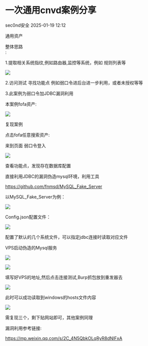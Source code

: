 #  一次通用cnvd案例分享   
 sec0nd安全   2025-01-19 12:12  
  
通用资产  
  
整体思路  
:  
  
1.提取相关系统指纹,例如路由器,监控等系统，例如 规则列表等  
  
![](https://mmbiz.qpic.cn/mmbiz_png/ASf2g4J3S7aa8TeAWpPiacuVFg1ccLr2icLbY1XjRBsdfiaDXFKFbA61a8MDJECuP8CkYjicQyVqtrzGbegDImTBkw/640?wx_fmt=png "")  
  
2.访问测试 寻找功能点 例如弱口令进后台进一步利用，或者未授权等等  
  
3.此案例为弱口令加JDBC漏洞利用  
  
本案例fofa资产:  
  
![](https://mmbiz.qpic.cn/mmbiz_png/ASf2g4J3S7aa8TeAWpPiacuVFg1ccLr2ic381ZBvO5WoicvbdKotVvVnU4yk1lYeiaJpuwBuyPYPmKDrP9XSBd4PVA/640?wx_fmt=png "")  
  
  
复现案例  
  
点击fofa任意搜索资产:  
  
来到页面 弱口令登入  
  
![](https://mmbiz.qpic.cn/mmbiz_png/ASf2g4J3S7aa8TeAWpPiacuVFg1ccLr2icVUovntcofJJic7UK0LJgPLMlJd5922Sgwib1vUtibia2DZZE22cjakjOTQ/640?wx_fmt=png "")  
  
查看功能点，发现存在数据库配置  
  
直接利用JDBC的漏洞伪造mysql环境，利用工具  
  
https://github.com/fnmsd/MySQL_Fake_Server  
  
以MySQL_Fake_Server为例：  
  
![](https://mmbiz.qpic.cn/mmbiz_png/ASf2g4J3S7aa8TeAWpPiacuVFg1ccLr2icdZYo9vdsqzPM9yj9Fibx2tAQ1iaIYrnbtjS1qH0TiaqsazXhCHicdU1Utg/640?wx_fmt=png "")  
  
Config.json配置文件：  
  
![](https://mmbiz.qpic.cn/mmbiz_png/ASf2g4J3S7aa8TeAWpPiacuVFg1ccLr2icuTK6YXzUXVbfmPP3V0ZYoCkgBCELiaj7WgbkHw55lniaHnJkYYSVNGiaA/640?wx_fmt=png "")  
  
配置了默认的几个系统文件，可以指定jdbc连接时读取对应文件  
  
VPS启动伪造的Mysql服务  
  
![](https://mmbiz.qpic.cn/mmbiz_png/ASf2g4J3S7aa8TeAWpPiacuVFg1ccLr2icZs2TOCtrABq4iauXS7p9OGdsDiay38YEib4mBMgfECmDyQZxlBERkBmng/640?wx_fmt=png "")  
  
![](https://mmbiz.qpic.cn/mmbiz_png/ASf2g4J3S7aa8TeAWpPiacuVFg1ccLr2icIRhicdHWXDxdymdPhE2FcqAnnXGLnpJh6kUddWFqDRibunk0LW3wOktA/640?wx_fmt=png "")  
  
填写好VPS的地址,然后点击连接测试,Burp抓包放到重发器去  
  
![](https://mmbiz.qpic.cn/mmbiz_png/ASf2g4J3S7aa8TeAWpPiacuVFg1ccLr2icDUJlywJogyNH6jtgZKNS6QRrVebNpp70x0x0D1USL1VZIRBegdUIIw/640?wx_fmt=png "")  
  
此时可以成功读取到windows的hosts文件内容  
  
![](https://mmbiz.qpic.cn/mmbiz_png/ASf2g4J3S7aa8TeAWpPiacuVFg1ccLr2icZmxLicQPibUyvuoderzjja4p36I86notvHPVcibh7JdVLAcNeYPJdDsUQ/640?wx_fmt=png "")  
  
需复现三个，剩下贴网站即可，其他案例同理  
  
漏洞利用参考链接:  
  
https://mp.weixin.qq.com/s/2C_4N5QbkOLqRyR8dNlFxA  
  

